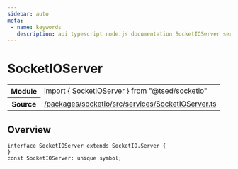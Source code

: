 ```yaml
---
sidebar: auto
meta:
 - name: keywords
   description: api typescript node.js documentation SocketIOServer service
---
```

# SocketIOServer <Badge text="Service" type="service"/>
<!-- Summary -->
<section class="symbol-info"><table class="is-full-width"><tbody><tr><th>Module</th><td><div class="lang-typescript"><span class="token keyword">import</span> { SocketIOServer }&nbsp;<span class="token keyword">from</span>&nbsp;<span class="token string">"@tsed/socketio"</span></div></td></tr><tr><th>Source</th><td><a href="https://github.com/Romakita/ts-express-decorators/blob/v4.31.9/packages/socketio/src/services/SocketIOServer.ts#L0-L0">/packages/socketio/src/services/SocketIOServer.ts</a></td></tr></tbody></table></section>

<!-- Overview -->
## Overview


<pre><code class="typescript-lang "><span class="token keyword">interface</span> SocketIOServer <span class="token keyword">extends</span> SocketIO.Server <span class="token punctuation">{</span>
<span class="token punctuation">}</span>
<span class="token keyword">const</span> SocketIOServer<span class="token punctuation">:</span> unique symbol<span class="token punctuation">;</span></code></pre>